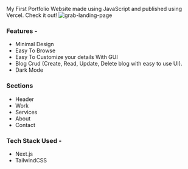 My First Portfolio Website made using JavaScript and published using Vercel. Check it out!
![grab-landing-page](https://github.com/sabik360/final/blob/main/Preview.gif)

### Features - 

- Minimal Design
- Easy To Browse
- Easy To Customize your details With GUI
- Blog Crud (Create, Read, Update, Delete blog with easy to use UI).
- Dark Mode


### Sections

- Header
- Work
- Services
- About
- Contact

### Tech Stack Used - 
- Next.js
- TailwindCSS
